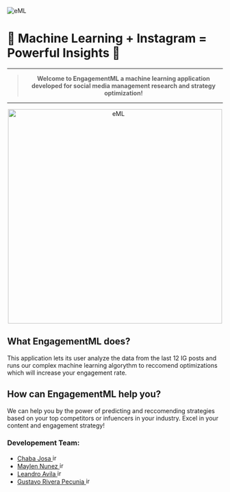 <img src='https://engagementml.herokuapp.com/static/media/engagementMLb.eea9bdfd.png' alt='eML'>

# 🧠 Machine Learning + Instagram = Powerful Insights 🚀
---

<blockquote><p align='center'><strong>Welcome to EngagementML a machine learning application developed for social media management research and strategy optimization!</strong></p></blockquote>

---
<p align='center'>
<img src='https://riverapecunia.com/wp-content/uploads/2020/03/Screen-Shot-2020-03-26-at-12.00.53-AM.png' alt='eML' height='500'>
</p>

## What EngagementML does?
This application lets its user analyze the data from the last 12 IG posts and runs our complex machine learning algorythm to reccomend optimizations which will increase your engagement rate.

## How can EngagementML help you?
We can help you by the power of predicting and reccomending strategies based on your top competitors or infuencers in your industry. Excel in your content and engagement strategy!

### Developement Team:
<ul>
  <li><a href='https://github.com/ChabaJosa'>Chaba Josa  <img src="https://res-1.cloudinary.com/crunchbase-production/image/upload/c_lpad,h_256,w_256,f_auto,q_auto:eco/ajracsdqu5gmyfl6nai0" alt='ironhack' width=15 ></a></li>    
  <li><a href='https://github.com/maylennunez'>Maylen Nunez  <img src="https://res-1.cloudinary.com/crunchbase-production/image/upload/c_lpad,h_256,w_256,f_auto,q_auto:eco/ajracsdqu5gmyfl6nai0" alt='ironhack' width=15 ></a></li>
  <li><a href='https://github.com/lavila2010'>Leandro Avila  <img src="https://res-1.cloudinary.com/crunchbase-production/image/upload/c_lpad,h_256,w_256,f_auto,q_auto:eco/ajracsdqu5gmyfl6nai0" alt='ironhack' width=15 ></a></li>
  <li><a href='https://github.com/grpecunia'>Gustavo Rivera Pecunia  <img src="https://res-1.cloudinary.com/crunchbase-production/image/upload/c_lpad,h_256,w_256,f_auto,q_auto:eco/ajracsdqu5gmyfl6nai0" alt='ironhack' width=15 ></a></li>
</ul>


